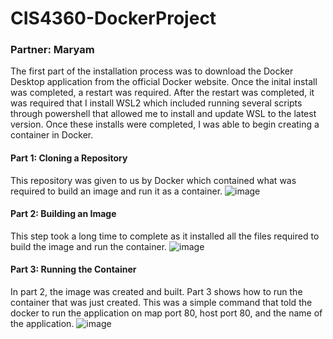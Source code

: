 # CIS4360-DockerProject
### Partner: Maryam
The first part of the installation process was to download the Docker Desktop application from the official Docker website. Once the inital install was completed, a restart was required. After the restart was completed, it was required that I install WSL2 which included running several scripts through powershell that allowed me to install and update WSL to the latest version. Once these installs were completed, I was able to begin creating a container in Docker.

#### Part 1: Cloning a Repository
This repository was given to us by Docker which contained what was required to build an image and run it as a container.
![image](https://user-images.githubusercontent.com/60632552/109560518-fb5a6880-7aa9-11eb-86d4-7e6bd176864b.png)

#### Part 2: Building an Image
This step took a long time to complete as it installed all the files required to build the image and run the container.
![image](https://user-images.githubusercontent.com/60632552/109563324-9b65c100-7aad-11eb-94df-9044e024c777.png)

#### Part 3: Running the Container
In part 2, the image was created and built. Part 3 shows how to run the container that was just created. This was a simple command that told the docker to run the application on map port 80, host port 80, and the name of the application.
![image](https://user-images.githubusercontent.com/60632552/109564144-a79e4e00-7aae-11eb-9e14-fe9ccfcc8cd1.png)
